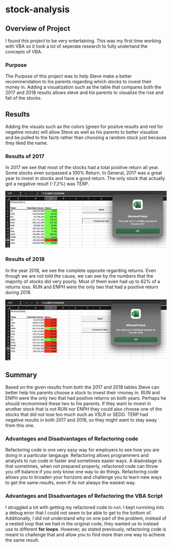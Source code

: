 # stock-analysis

## Overview of Project

I found this project to be very entertaining. This was my first time working with VBA so it took a lot of seperate research to fully undertand the concepts of VBA. 

### Purpose

The Purpose of this project was to help Steve make a better recommendation to his parents regarding which stocks to invest their money in. Adding a visualization such as the table that compares both the 2017 and 2018 results allows steve and his parents to visualize the rise and fall of the stocks. 

## Results

Adding the visuals such as the colors (green for positve results and red for negative resuts) will allow Steve as well as his parents to better visualize and be pulled to the facts rather than choosing a random stock just because they liked the name.

### Results of 2017

In 2017 we see that most of the stocks had a total positive return all year. Some stocks even surpassed a 100% Return. In General, 2017 was a great year to invest in stocks and have a good return. The only stock that actually got a negative result (-7.2%) was TERP.

![Theater_Outcomes_vs_Launch](https://github.com/GabinoTransito/stock-analysis/blob/main/resources/VBA_Challenge_2017.png)

### Results of 2018

In the year 2018, we see the complete opposite regarding returns. Even though we are not told the cause, we can see by the numbers that the majority of stocks did very poorly. Most of them even had up to 62% of a returns loss. RUN and ENPH were the only two that had a positive return during 2018. 

![Theater_Outcomes_vs_Launch](https://github.com/GabinoTransito/stock-analysis/blob/main/resources/VBA_Challenge_2018.png)

## Summary
 
 Based on the given results from both the 2017 and 2018 tables Steve can better help his parents choose a stock to invest their rmoney in. RUN and ENPH were the only two that had positive returns on both years. Perhaps he should recmommed these two to his parents. If they want to invest in another stock that is not RUN nor ENPH they could also choose one of the stocks that did not lose too much such as VSLR or SEDG. TERP had negative results in both 2017 and 2018, so they might want to stay away from this one. 

### Advantages and Disadvantages of Refactoring code

Refactoring code is one very easy way for employers to see how you are doing in a particular langauge. Refactoring allows programmers and analysts to run code in faster and sometimes easier ways. A diadvatage is that sometimes, when not prepared properly, refactored code can throw you off balance if you only know one way to do things. Refactoring code allows you to broaden your horizons and challenge you to learn new ways to get the same results, even if its not always the easiest way. 

### Advantages and Disadvantages of Refactoring the VBA Script 

I struggled a lot with getting my refactored code to run. I kept runnning into a debug error that I could not seem to be able to get to the bottom of. Additionally, I did not understand why on one part of the problem, instead of a nested loop that we had in the original code, they wanted us to instead use to different **for loops**. However, as stated previously, refactoring code is meant to challenge that and allow you to find more than one way to achieve the same result. 



